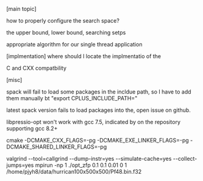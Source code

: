 [main topic]

how to properly configure the search space?

the upper bound, lower bound, searching setps

appropriate algorithm for our single thread application


[implmentation]
where should I locate the implmentatio of the 

C and CXX compatbility 



[misc] 

spack will fail to load some packages in the incldue path, so I have to add them manually bt "export CPLUS_INCLUDE_PATH=" 

latest spack version fails to load packages into the, open issue on github. 

libpressio-opt won't work with gcc 7.5, indicated by on the repository supporting gcc 8.2+




cmake -DCMAKE_CXX_FLAGS=-pg -DCMAKE_EXE_LINKER_FLAGS=-pg -DCMAKE_SHARED_LINKER_FLAGS=-pg


 valgrind --tool=callgrind --dump-instr=yes --simulate-cache=yes --collect-jumps=yes mpirun -np 1 ./opt_zfp 0.1 0.1 0.01 0 1 /home/pjyh8/data/hurrican100x500x500/Pf48.bin.f32
 